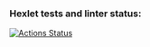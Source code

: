 ### Hexlet tests and linter status:
[![Actions Status](https://github.com/anastasiialukash/java-project-72/actions/workflows/hexlet-check.yml/badge.svg)](https://github.com/anastasiialukash/java-project-72/actions)